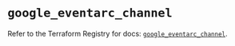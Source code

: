 # `google_eventarc_channel`

Refer to the Terraform Registry for docs: [`google_eventarc_channel`](https://registry.terraform.io/providers/hashicorp/google/6.40.0/docs/resources/eventarc_channel).
